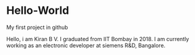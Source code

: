 # Hello-World
My first project in github

Hello, i am Kiran B V. I graduated from IIT Bombay in 2018. I am currently working as an electronic developer at siemens R&D, Bangalore. 

